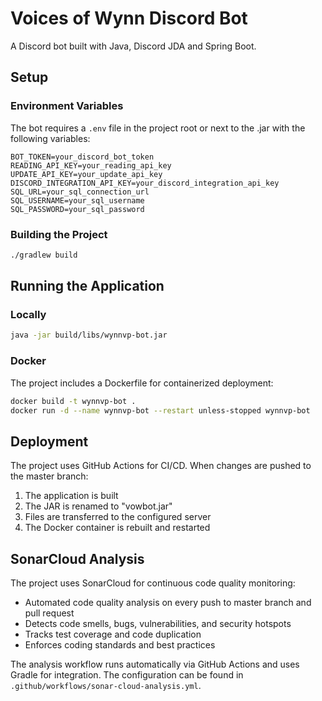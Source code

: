 # Voices of Wynn Discord Bot

A Discord bot built with Java, Discord JDA and Spring Boot.

## Setup

### Environment Variables

The bot requires a `.env` file in the project root or next to the .jar with the following variables:

```
BOT_TOKEN=your_discord_bot_token
READING_API_KEY=your_reading_api_key
UPDATE_API_KEY=your_update_api_key
DISCORD_INTEGRATION_API_KEY=your_discord_integration_api_key
SQL_URL=your_sql_connection_url
SQL_USERNAME=your_sql_username
SQL_PASSWORD=your_sql_password
```

### Building the Project

```bash
./gradlew build
```

## Running the Application

### Locally

```bash
java -jar build/libs/wynnvp-bot.jar
```

### Docker

The project includes a Dockerfile for containerized deployment:

```bash
docker build -t wynnvp-bot .
docker run -d --name wynnvp-bot --restart unless-stopped wynnvp-bot
```

## Deployment

The project uses GitHub Actions for CI/CD. When changes are pushed to the master branch:
1. The application is built
2. The JAR is renamed to "vowbot.jar"
3. Files are transferred to the configured server
4. The Docker container is rebuilt and restarted

## SonarCloud Analysis

The project uses SonarCloud for continuous code quality monitoring:

- Automated code quality analysis on every push to master branch and pull request
- Detects code smells, bugs, vulnerabilities, and security hotspots
- Tracks test coverage and code duplication
- Enforces coding standards and best practices

The analysis workflow runs automatically via GitHub Actions and uses Gradle for integration. The configuration can be found in `.github/workflows/sonar-cloud-analysis.yml`.

